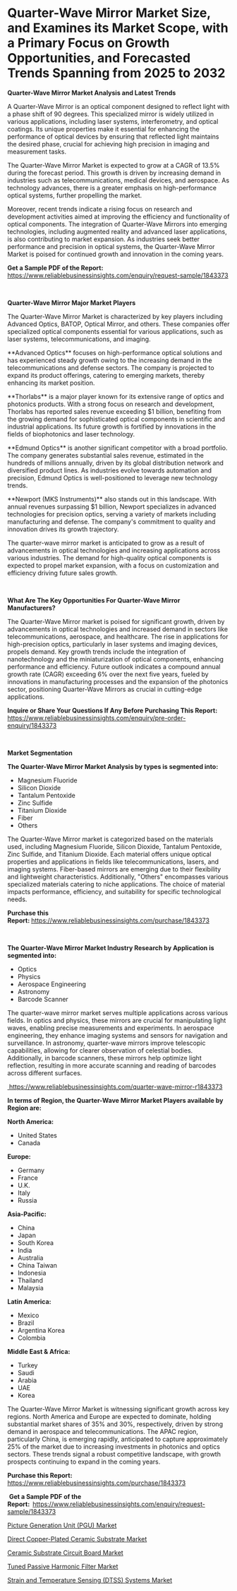 <p><h1>Quarter-Wave Mirror Market Size, and Examines its Market Scope, with a Primary Focus on Growth Opportunities, and Forecasted Trends Spanning from 2025 to 2032</h1></p><p><strong>Quarter-Wave Mirror Market Analysis and Latest Trends</strong></p>
<p><p>A Quarter-Wave Mirror is an optical component designed to reflect light with a phase shift of 90 degrees. This specialized mirror is widely utilized in various applications, including laser systems, interferometry, and optical coatings. Its unique properties make it essential for enhancing the performance of optical devices by ensuring that reflected light maintains the desired phase, crucial for achieving high precision in imaging and measurement tasks.</p><p>The Quarter-Wave Mirror Market is expected to grow at a CAGR of 13.5% during the forecast period. This growth is driven by increasing demand in industries such as telecommunications, medical devices, and aerospace. As technology advances, there is a greater emphasis on high-performance optical systems, further propelling the market. </p><p>Moreover, recent trends indicate a rising focus on research and development activities aimed at improving the efficiency and functionality of optical components. The integration of Quarter-Wave Mirrors into emerging technologies, including augmented reality and advanced laser applications, is also contributing to market expansion. As industries seek better performance and precision in optical systems, the Quarter-Wave Mirror Market is poised for continued growth and innovation in the coming years.</p></p>
<p><strong>Get a Sample PDF of the Report:&nbsp;</strong> <a href="https://www.reliablebusinessinsights.com/enquiry/request-sample/1843373?utm_campaign=60&utm_medium=2&utm_source=Github&utm_content=ia&utm_term=13022025&utm_id=quarter-wave-mirror">https://www.reliablebusinessinsights.com/enquiry/request-sample/1843373</a></p>
<p>&nbsp;</p>
<p><strong>Quarter-Wave Mirror Major Market Players</strong></p>
<p><p>The Quarter-Wave Mirror Market is characterized by key players including Advanced Optics, BATOP, Optical Mirror, and others. These companies offer specialized optical components essential for various applications, such as laser systems, telecommunications, and imaging.</p><p>**Advanced Optics** focuses on high-performance optical solutions and has experienced steady growth owing to the increasing demand in the telecommunications and defense sectors. The company is projected to expand its product offerings, catering to emerging markets, thereby enhancing its market position.</p><p>**Thorlabs** is a major player known for its extensive range of optics and photonics products. With a strong focus on research and development, Thorlabs has reported sales revenue exceeding $1 billion, benefiting from the growing demand for sophisticated optical components in scientific and industrial applications. Its future growth is fortified by innovations in the fields of biophotonics and laser technology.</p><p>**Edmund Optics** is another significant competitor with a broad portfolio. The company generates substantial sales revenue, estimated in the hundreds of millions annually, driven by its global distribution network and diversified product lines. As industries evolve towards automation and precision, Edmund Optics is well-positioned to leverage new technology trends.</p><p>**Newport (MKS Instruments)** also stands out in this landscape. With annual revenues surpassing $1 billion, Newport specializes in advanced technologies for precision optics, serving a variety of markets including manufacturing and defense. The company's commitment to quality and innovation drives its growth trajectory.</p><p>The quarter-wave mirror market is anticipated to grow as a result of advancements in optical technologies and increasing applications across various industries. The demand for high-quality optical components is expected to propel market expansion, with a focus on customization and efficiency driving future sales growth.</p></p>
<p>&nbsp;</p>
<p><strong>What Are The Key Opportunities For Quarter-Wave Mirror Manufacturers?</strong></p>
<p><p>The Quarter-Wave Mirror market is poised for significant growth, driven by advancements in optical technologies and increased demand in sectors like telecommunications, aerospace, and healthcare. The rise in applications for high-precision optics, particularly in laser systems and imaging devices, propels demand. Key growth trends include the integration of nanotechnology and the miniaturization of optical components, enhancing performance and efficiency. Future outlook indicates a compound annual growth rate (CAGR) exceeding 6% over the next five years, fueled by innovations in manufacturing processes and the expansion of the photonics sector, positioning Quarter-Wave Mirrors as crucial in cutting-edge applications.</p></p>
<p><strong>Inquire or Share Your Questions If Any Before Purchasing This Report:</strong> <a href="https://www.reliablebusinessinsights.com/enquiry/pre-order-enquiry/1843373?utm_campaign=60&utm_medium=2&utm_source=Github&utm_content=ia&utm_term=13022025&utm_id=quarter-wave-mirror">https://www.reliablebusinessinsights.com/enquiry/pre-order-enquiry/1843373</a></p>
<p>&nbsp;</p>
<p><strong>Market Segmentation</strong></p>
<p><strong>The Quarter-Wave Mirror Market Analysis by types is segmented into:</strong></p>
<p><ul><li>Magnesium Fluoride</li><li>Silicon Dioxide</li><li>Tantalum Pentoxide</li><li>Zinc Sulfide</li><li>Titanium Dioxide</li><li>Fiber</li><li>Others</li></ul></p>
<p><p>The Quarter-Wave Mirror market is categorized based on the materials used, including Magnesium Fluoride, Silicon Dioxide, Tantalum Pentoxide, Zinc Sulfide, and Titanium Dioxide. Each material offers unique optical properties and applications in fields like telecommunications, lasers, and imaging systems. Fiber-based mirrors are emerging due to their flexibility and lightweight characteristics. Additionally, "Others" encompasses various specialized materials catering to niche applications. The choice of material impacts performance, efficiency, and suitability for specific technological needs.</p></p>
<p><strong>Purchase this Report:&nbsp;</strong><a href="https://www.reliablebusinessinsights.com/purchase/1843373?utm_campaign=60&utm_medium=2&utm_source=Github&utm_content=ia&utm_term=13022025&utm_id=quarter-wave-mirror">https://www.reliablebusinessinsights.com/purchase/1843373</a></p>
<p>&nbsp;</p>
<p><strong>The Quarter-Wave Mirror Market Industry Research by Application is segmented into:</strong></p>
<p><ul><li>Optics</li><li>Physics</li><li>Aerospace Engineering</li><li>Astronomy</li><li>Barcode Scanner</li></ul></p>
<p><p>The quarter-wave mirror market serves multiple applications across various fields. In optics and physics, these mirrors are crucial for manipulating light waves, enabling precise measurements and experiments. In aerospace engineering, they enhance imaging systems and sensors for navigation and surveillance. In astronomy, quarter-wave mirrors improve telescopic capabilities, allowing for clearer observation of celestial bodies. Additionally, in barcode scanners, these mirrors help optimize light reflection, resulting in more accurate scanning and reading of barcodes across different surfaces.</p></p>
<p><a href="https://www.reliablebusinessinsights.com/quarter-wave-mirror-r1843373?utm_campaign=60&utm_medium=2&utm_source=Github&utm_content=ia&utm_term=13022025&utm_id=quarter-wave-mirror">&nbsp;https://www.reliablebusinessinsights.com/quarter-wave-mirror-r1843373</a></p>
<p><strong>In terms of Region, the Quarter-Wave Mirror Market Players available by Region are:</strong></p>
<p>
    <p> <strong> North America: </strong>
        <ul>
            <li>United States</li>
            <li>Canada</li>
        </ul>
        </p> 
    <p> <strong> Europe: </strong>
        <ul>
            <li>Germany</li>
            <li>France</li>
            <li>U.K.</li>
            <li>Italy</li>
            <li>Russia</li>
        </ul>
        </p> 
    <p> <strong> Asia-Pacific: </strong>
        <ul>
            <li>China</li>
            <li>Japan</li>
            <li>South Korea</li>
            <li>India</li>
            <li>Australia</li>
            <li>China Taiwan</li>
            <li>Indonesia</li>
            <li>Thailand</li>
            <li>Malaysia</li>
        </ul>
        </p> 
    <p> <strong> Latin America: </strong>
        <ul>
            <li>Mexico</li>
            <li>Brazil</li>
            <li>Argentina Korea</li>
            <li>Colombia</li>
        </ul>
        </p> 
    <p> <strong> Middle East & Africa: </strong>
        <ul>
            <li>Turkey</li>
            <li>Saudi</li>
            <li>Arabia</li>
            <li>UAE</li>
            <li>Korea</li>
        </ul>
    </p>
    </p>
<p><p>The Quarter-Wave Mirror Market is witnessing significant growth across key regions. North America and Europe are expected to dominate, holding substantial market shares of 35% and 30%, respectively, driven by strong demand in aerospace and telecommunications. The APAC region, particularly China, is emerging rapidly, anticipated to capture approximately 25% of the market due to increasing investments in photonics and optics sectors. These trends signal a robust competitive landscape, with growth prospects continuing to expand in the coming years.</p></p>
<p><strong>Purchase this Report: </strong><a href="https://www.reliablebusinessinsights.com/purchase/1843373?utm_campaign=60&utm_medium=2&utm_source=Github&utm_content=ia&utm_term=13022025&utm_id=quarter-wave-mirror">https://www.reliablebusinessinsights.com/purchase/1843373</a></p>
<p>&nbsp;<strong>Get a Sample PDF of the Report:&nbsp;&nbsp;</strong><a href="https://www.reliablebusinessinsights.com/enquiry/request-sample/1843373?utm_campaign=60&utm_medium=2&utm_source=Github&utm_content=ia&utm_term=13022025&utm_id=quarter-wave-mirror">https://www.reliablebusinessinsights.com/enquiry/request-sample/1843373</a></p>
<p><strong></strong></p>
<p><p><a href="https://github.com/bezdanteniz/Market-Research-Report-List-1/blob/main/picture-generation-unit-pgu-market.md?utm_campaign=60&utm_medium=2&utm_source=Github&utm_content=ia&utm_term=13022025&utm_id=quarter-wave-mirror">Picture Generation Unit (PGU) Market</a></p><p><a href="https://github.com/tjoensfibich/Market-Research-Report-List-1/blob/main/direct-copper-plated-ceramic-substrate-market.md?utm_campaign=60&utm_medium=2&utm_source=Github&utm_content=ia&utm_term=13022025&utm_id=quarter-wave-mirror">Direct Copper-Plated Ceramic Substrate Market</a></p><p><a href="https://github.com/rebheelder/Market-Research-Report-List-1/blob/main/ceramic-substrate-circuit-board-market.md?utm_campaign=60&utm_medium=2&utm_source=Github&utm_content=ia&utm_term=13022025&utm_id=quarter-wave-mirror">Ceramic Substrate Circuit Board Market</a></p><p><a href="https://github.com/awalinfucci/Market-Research-Report-List-1/blob/main/tuned-passive-harmonic-filter-market.md?utm_campaign=60&utm_medium=2&utm_source=Github&utm_content=ia&utm_term=13022025&utm_id=quarter-wave-mirror">Tuned Passive Harmonic Filter Market</a></p><p><a href="https://github.com/iceknahomi/Market-Research-Report-List-1/blob/main/strain-and-temperature-sensing-dtss-systems-market.md?utm_campaign=60&utm_medium=2&utm_source=Github&utm_content=ia&utm_term=13022025&utm_id=quarter-wave-mirror">Strain and Temperature Sensing (DTSS) Systems Market</a></p></p>